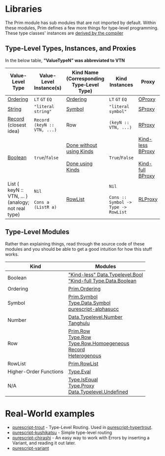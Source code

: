# Libraries

The Prim module has sub modules that are not imported by default. Within these modules, Prim defines a few more things for type-level programming. These type classes' instances are [derived by the compiler](https://github.com/purescript/documentation/blob/master/language/Type-Classes.md#compiler-solvable-type-classes)

## Type-Level Types, Instances, and Proxies

In the below table, **"ValueTypeN" was abbreviated to VTN**

| Value-Level Type | Value-Level Instance(s) | Kind Name<br>(Corresponding Type&#8209;Level Type) | Kind Instances | Proxy |
| - | - | - | - | - |
| [Ordering](https://pursuit.purescript.org/packages/purescript-prelude/4.1.0/docs/Data.Ordering) | `LT` `GT` `EQ` | [Ordering](https://pursuit.purescript.org/builtins/docs/Prim.Ordering) | `LT` `GT` `EQ` | [OProxy](https://pursuit.purescript.org/packages/purescript-typelevel-prelude/3.0.0/docs/Type.Data.Ordering)
| [String](https://pursuit.purescript.org/builtins/docs/Prim#t:String) | `"literal string"` | [Symbol](https://pursuit.purescript.org/builtins/docs/Prim#k:Symbol) | `"literal symbol"` | [SProxy](https://pursuit.purescript.org/packages/purescript-prelude/4.1.0/docs/Data.Symbol#t:SProxy)
| [Record](https://pursuit.purescript.org/builtins/docs/Prim#t:Record)<br>(closest idea) | `Record (keyN :: VTN, ...)` | Row | `(keyN :: VTN, ...)` | [RProxy](https://pursuit.purescript.org/packages/purescript-prelude/4.1.0/docs/Type.Data.Row#t:RProxy)
| [Boolean](https://pursuit.purescript.org/builtins/docs/Prim#t:Boolean) | `true`/`false` | [Done without using Kinds](https://pursuit.purescript.org/packages/purescript-typelevel-prelude/3.0.0/docs/Type.Data.Boolean)<br><br>[Done using Kinds](https://pursuit.purescript.org/packages/purescript-typelevel-prelude/3.0.0/docs/Type.Data.Boolean) | `True`/`False` | [Kind-less BProxy](https://pursuit.purescript.org/packages/purescript-typelevel-prelude/3.0.0/docs/Type.Data.Boolean#t:BProxy)<br><br>[Kind-full BProxy](https://pursuit.purescript.org/packages/purescript-typelevel-prelude/3.0.0/docs/Type.Data.Boolean#t:BProxy)
| List ( keyN :: VTN, ... )<br>(analogy; not real type) | `Nil`<br><br>`Cons a (ListR a)` | [RowList](https://pursuit.purescript.org/builtins/docs/Prim.RowList#k:RowList) | `Nil`<br><br>`Cons :: Symbol -> Type -> RowList` |  [RLProxy](https://pursuit.purescript.org/packages/purescript-prelude/4.1.0/docs/Type.Data.RowList#t:RLProxy)

## Type-Level Modules

Rather than explaining things, read through the source code of these modules and you should be able to get a good intuition for how this stuff works.

| Kind | Modules |
| - | - |
| Boolean | ["Kind-less" Data.Typelevel.Bool](https://pursuit.purescript.org/packages/purescript-typelevel/4.0.0/docs/Data.Typelevel.Bool)<br>["Kind-full Type.Data.Boolean](https://pursuit.purescript.org/packages/purescript-typelevel-prelude/3.0.0/docs/Type.Data.Boolean)
| Ordering | [Prim.Ordering](https://pursuit.purescript.org/builtins/docs/Prim.Ordering)<br>
| Symbol | [Prim.Symbol](https://pursuit.purescript.org/builtins/docs/Prim.Symbol)<br> [Type.Data.Symbol](https://pursuit.purescript.org/packages/purescript-typelevel-prelude/3.0.0/docs/Type.Data.Symbol)<br>[purescript-alphasucc](https://pursuit.purescript.org/packages/purescript-alphasucc/0.1.0)
| Number | [Data.Typelevel.Number](https://pursuit.purescript.org/packages/purescript-typelevel/4.0.0/docs/Data.Typelevel.Num)<br>[Tanghulu](https://github.com/justinwoo/purescript-tanghulu)
| Row | [Prim.Row]()<br>[Type.Row](https://pursuit.purescript.org/packages/purescript-typelevel-prelude/3.0.0/docs/Type.Row)<br>[Type.Row.Homoegeneous](https://pursuit.purescript.org/packages/purescript-typelevel-prelude/3.0.0/docs/Type.Row.Homogeneous)<br>[Record](https://pursuit.purescript.org/packages/purescript-record/1.0.0)<br>[Heterogenous](https://pursuit.purescript.org/packages/purescript-heterogenous/0.1.0)
| RowList | [Prim.RowList](https://pursuit.purescript.org/builtins/docs/Prim.RowList)
| Higher-Order Functions | [Type.Eval](https://pursuit.purescript.org/packages/purescript-typelevel-eval/0.2.0)
| N/A | [Type.IsEqual](https://pursuit.purescript.org/packages/purescript-type-isequal/0.1.0)<br> [Type.Proxy](https://pursuit.purescript.org/packages/purescript-proxy/3.0.0/docs/Type.Proxy)<br>[Data.Typelevel.Undefined](https://pursuit.purescript.org/packages/purescript-typelevel/4.0.0/docs/Data.Typelevel.Undefined) |

# Real-World examples

- [purescript-trout](https://github.com/owickstrom/purescript-hypertrout) -  Type-Level Routing. Used in [purescript-hypertrout](https://github.com/owickstrom/purescript-hypertrout).
- [purescript-kushikatsu](https://github.com/justinwoo/purescript-kushikatsu) - Simple type-level routing
- [purescript-chirashi](https://github.com/justinwoo/purescript-chirashi) - An easy way to work with Errors by inserting a Variant, and reading it out later.
- [purescript-variant](https://pursuit.purescript.org/packages/purescript-variant/5.0.0)
